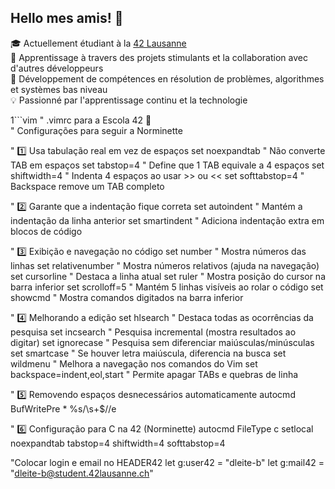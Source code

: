 ## Hello mes amis! 👋
🎓 Actuellement étudiant à la [42 Lausanne](https://www.42lausanne.ch/)  
🚀 Apprentissage à travers des projets stimulants et la collaboration avec d'autres développeurs  
🧠 Développement de compétences en résolution de problèmes, algorithmes et systèmes bas niveau  
💡 Passionné par l'apprentissage continu et la technologie

1```vim
" .vimrc para a Escola 42 🚀                                                                    
" Configurações para seguir a Norminette

" 1️⃣ Usa tabulação real em vez de espaços
set noexpandtab       " Não converte TAB em espaços
set tabstop=4         " Define que 1 TAB equivale a 4 espaços
set shiftwidth=4      " Indenta 4 espaços ao usar >> ou <<
set softtabstop=4     " Backspace remove um TAB completo

" 2️⃣ Garante que a indentação fique correta
set autoindent        " Mantém a indentação da linha anterior
set smartindent       " Adiciona indentação extra em blocos de código

" 3️⃣ Exibição e navegação no código
set number            " Mostra números das linhas
set relativenumber    " Mostra números relativos (ajuda na navegação)
set cursorline        " Destaca a linha atual
set ruler             " Mostra posição do cursor na barra inferior
set scrolloff=5       " Mantém 5 linhas visíveis ao rolar o código
set showcmd           " Mostra comandos digitados na barra inferior

" 4️⃣ Melhorando a edição
set hlsearch          " Destaca todas as ocorrências da pesquisa
set incsearch         " Pesquisa incremental (mostra resultados ao digitar)
set ignorecase        " Pesquisa sem diferenciar maiúsculas/minúsculas
set smartcase         " Se houver letra maiúscula, diferencia na busca
set wildmenu          " Melhora a navegação nos comandos do Vim
set backspace=indent,eol,start " Permite apagar TABs e quebras de linha

" 5️⃣ Removendo espaços desnecessários automaticamente
autocmd BufWritePre * %s/\s\+$//e

" 6️⃣ Configuração para C na 42 (Norminette)
autocmd FileType c setlocal noexpandtab tabstop=4 shiftwidth=4 softtabstop=4

"Colocar login e email no HEADER42
let g:user42 = "dleite-b"
let g:mail42 = "dleite-b@student.42lausanne.ch"
